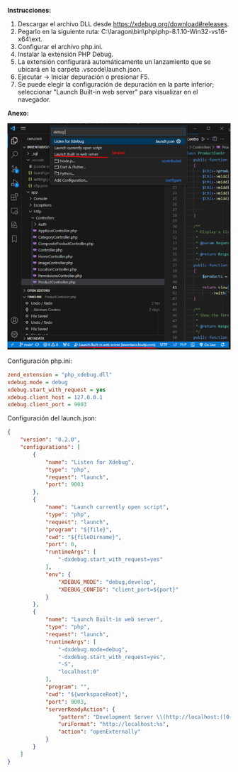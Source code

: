**Instrucciones:**

1. Descargar el archivo DLL desde https://xdebug.org/download#releases.
2. Pegarlo en la siguiente ruta: C:\laragon\bin\php\php-8.1.10-Win32-vs16-x64\ext.
3. Configurar el archivo php.ini.
4. Instalar la extensión PHP Debug.
5. La extensión configurará automáticamente un lanzamiento que se ubicará en la carpeta .vscode\launch.json.
6. Ejecutar -> Iniciar depuración o presionar F5.
7. Se puede elegir la configuración de depuración en la parte inferior; seleccionar "Launch Built-in web server" para visualizar en el navegador.

**Anexo:**

![captura](./img/Screenshot_234.png)


Configuración php.ini:
```ini
zend_extension = "php_xdebug.dll"
xdebug.mode = debug
xdebug.start_with_request = yes
xdebug.client_host = 127.0.0.1
xdebug.client_port = 9003
```

Configuración del launch.json:
```json
{
    "version": "0.2.0",
    "configurations": [
        {
            "name": "Listen for Xdebug",
            "type": "php",
            "request": "launch",
            "port": 9003
        },
        {
            "name": "Launch currently open script",
            "type": "php",
            "request": "launch",
            "program": "${file}",
            "cwd": "${fileDirname}",
            "port": 0,
            "runtimeArgs": [
                "-dxdebug.start_with_request=yes"
            ],
            "env": {
                "XDEBUG_MODE": "debug,develop",
                "XDEBUG_CONFIG": "client_port=${port}"
            }
        },
        {
            "name": "Launch Built-in web server",
            "type": "php",
            "request": "launch",
            "runtimeArgs": [
                "-dxdebug.mode=debug",
                "-dxdebug.start_with_request=yes",
                "-S",
                "localhost:0"
            ],
            "program": "",
            "cwd": "${workspaceRoot}",
            "port": 9003,
            "serverReadyAction": {
                "pattern": "Development Server \\(http://localhost:([0-9]+)\\) started",
                "uriFormat": "http://localhost:%s",
                "action": "openExternally"
            }
        }
    ]
}
```
